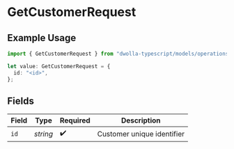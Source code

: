 # GetCustomerRequest

## Example Usage

```typescript
import { GetCustomerRequest } from "dwolla-typescript/models/operations";

let value: GetCustomerRequest = {
  id: "<id>",
};
```

## Fields

| Field                      | Type                       | Required                   | Description                |
| -------------------------- | -------------------------- | -------------------------- | -------------------------- |
| `id`                       | *string*                   | :heavy_check_mark:         | Customer unique identifier |